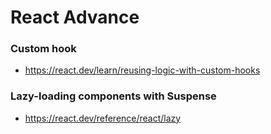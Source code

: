 # React Advance

### Custom hook
- https://react.dev/learn/reusing-logic-with-custom-hooks

### Lazy-loading components with Suspense
- https://react.dev/reference/react/lazy

